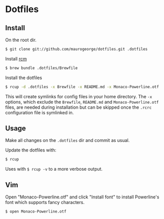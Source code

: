# Dotfiles

## Install

On the root dir.

```bash
$ git clone git://github.com/maurogeorge/dotfiles.git .dotfiles
```

Install [rcm](https://github.com/thoughtbot/rcm)

```bash
$ brew bundle .dotfiles/Brewfile
```

Install the dotfiles

```bash
$ rcup -d .dotfiles -x Brewfile -x README.md -x Monaco-Powerline.otf
```

This will create symlinks for config files in your home directory. The
`-x` options, which exclude the `Brewfile`, `README.md` and `Monaco-Powerline.otf` files, are
needed during installation but can be skipped once the `.rcrc`
configuration file is symlinked in.

## Usage

Make all changes on the `.dotfiles` dir and commit as usual.

Update the dotfiles with:

```bash
$ rcup
```

Uses with `$ rcup -v` to a more verbose output.

## Vim

Open "Monaco-Powerline.otf" and click "Install font" to install Powerline's font which supports fancy characters.

```bash
$ open Monaco-Powerline.otf
```

